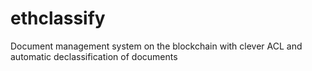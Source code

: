 # ethclassify
Document management system on the blockchain with clever ACL and automatic declassification of documents

